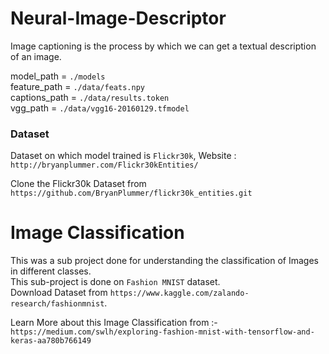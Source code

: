 # Neural-Image-Descriptor
Image captioning is the process by which we can get a textual description of an image.  

model_path = `./models`  
feature_path = `./data/feats.npy`  
captions_path = `./data/results.token`  
vgg_path = `./data/vgg16-20160129.tfmodel`  

### Dataset
Dataset on which model trained is `Flickr30k`, Website : `http://bryanplummer.com/Flickr30kEntities/`  

Clone the Flickr30k Dataset from `https://github.com/BryanPlummer/flickr30k_entities.git`  

# Image Classification
This was a sub project done for understanding the classification of Images in different classes.  
This sub-project is done on `Fashion MNIST` dataset.  
Download Dataset from `https://www.kaggle.com/zalando-research/fashionmnist`.  

Learn More about this Image Classification from :- `https://medium.com/swlh/exploring-fashion-mnist-with-tensorflow-and-keras-aa780b766149`
